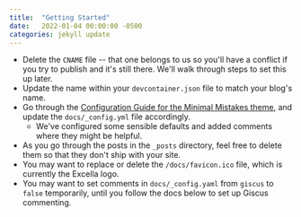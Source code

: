 ```yaml
---
title:  "Getting Started"
date:   2022-01-04 00:00:00 -0500
categories: jekyll update
---
```


* Delete the `CNAME` file -- that one belongs to us so you'll have a conflict if you try to publish and it's still there. We'll walk through steps to set this up later.
* Update the name within your `devcontainer.json` file to match your blog's name.
* Go through the [Configuration Guide for the Minimal Mistakes theme](https://mmistakes.github.io/minimal-mistakes/docs/configuration/), and update the `docs/_config.yml` file accordingly.
  * We've configured some sensible defaults and added comments where they might be helpful.
* As you go through the posts in the `_posts` directory, feel free to delete them so that they don't ship with your site.
* You may want to replace or delete the `/docs/favicon.ico` file, which is currently the Excella logo.
* You may want to set comments in `docs/_config.yaml` from `giscus` to `false` temporarily, until you follow the docs below to set up Giscus commenting.
